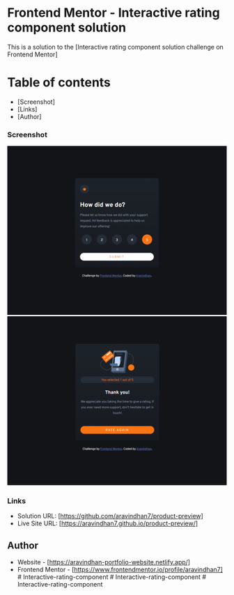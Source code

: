 # Frontend Mentor - Interactive rating component solution

This is a solution to the [Interactive rating component solution challenge on Frontend Mentor]

# Table of contents

  - [Screenshot]
  - [Links]
  - [Author]



### Screenshot
![](./screenshots/Screenshot1.png)
![](./screenshots//Screenshot2.png)

### Links

- Solution URL: [https://github.com/aravindhan7/product-preview]
- Live Site URL: [https://aravindhan7.github.io/product-preview/]


## Author

- Website - [https://aravindhan-portfolio-website.netlify.app/]
- Frontend Mentor - [https://www.frontendmentor.io/profile/aravindhan7]
#   I n t e r a c t i v e - r a t i n g - c o m p o n e n t 
 
 #   I n t e r a c t i v e - r a t i n g - c o m p o n e n t 
 
 #   I n t e r a c t i v e - r a t i n g - c o m p o n e n t 
 
 
